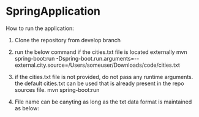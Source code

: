 # SpringApplication

How to run the application:

1. Clone the repository from develop branch
2. run the below command if the cities.txt file is located externally 
    mvn spring-boot:run -Dspring-boot.run.arguments=--external.city.source=/Users/someuser/Downloads/code/cities.txt

3. if the cities.txt file is not provided, do not pass any runtime arguments. the default cities.txt can be used that is already present in the repo sources file.
    mvn spring-boot:run
4. File name can be canyting as long as the txt  data format is maintained as below:
